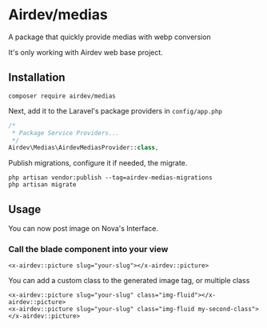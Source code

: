 # Airdev/medias
A package that quickly provide medias with webp conversion

It's only working with Airdev web base project.

## Installation
```shell
composer require airdev/medias
```

Next, add it to the Laravel's package providers in ``config/app.php``
```php
/*
 * Package Service Providers...
 */
Airdev\Medias\AirdevMediasProvider::class,
```

Publish migrations, configure it if needed, the migrate.
```shell
php artisan vendor:publish --tag=airdev-medias-migrations
php artisan migrate
```

## Usage
You can now post image on Nova's Interface.

### Call the blade component into your view

```blade
<x-airdev::picture slug="your-slug"></x-airdev::picture>
```

You can add a custom class to the generated image tag, or multiple class

```blade
<x-airdev::picture slug="your-slug" class="img-fluid"></x-airdev::picture>
<x-airdev::picture slug="your-slug" class="img-fluid my-second-class"></x-airdev::picture>
```
